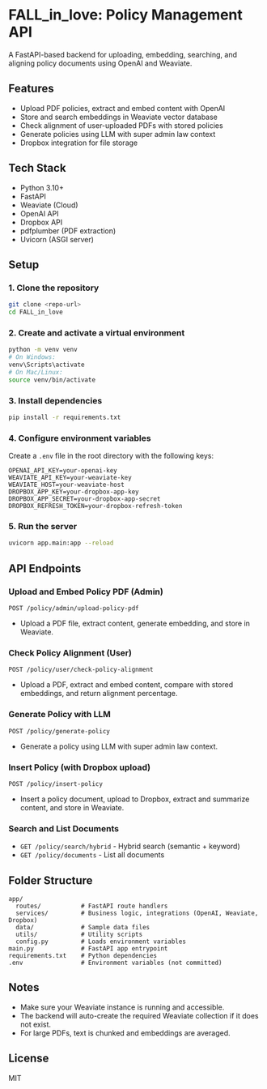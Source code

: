 # FALL_in_love: Policy Management API

A FastAPI-based backend for uploading, embedding, searching, and aligning policy documents using OpenAI and Weaviate.

## Features
- Upload PDF policies, extract and embed content with OpenAI
- Store and search embeddings in Weaviate vector database
- Check alignment of user-uploaded PDFs with stored policies
- Generate policies using LLM with super admin law context
- Dropbox integration for file storage

## Tech Stack
- Python 3.10+
- FastAPI
- Weaviate (Cloud)
- OpenAI API
- Dropbox API
- pdfplumber (PDF extraction)
- Uvicorn (ASGI server)

## Setup

### 1. Clone the repository
```bash
git clone <repo-url>
cd FALL_in_love
```

### 2. Create and activate a virtual environment
```bash
python -m venv venv
# On Windows:
venv\Scripts\activate
# On Mac/Linux:
source venv/bin/activate
```

### 3. Install dependencies
```bash
pip install -r requirements.txt
```

### 4. Configure environment variables
Create a `.env` file in the root directory with the following keys:
```
OPENAI_API_KEY=your-openai-key
WEAVIATE_API_KEY=your-weaviate-key
WEAVIATE_HOST=your-weaviate-host
DROPBOX_APP_KEY=your-dropbox-app-key
DROPBOX_APP_SECRET=your-dropbox-app-secret
DROPBOX_REFRESH_TOKEN=your-dropbox-refresh-token
```

### 5. Run the server
```bash
uvicorn app.main:app --reload
```

## API Endpoints

### Upload and Embed Policy PDF (Admin)
`POST /policy/admin/upload-policy-pdf`
- Upload a PDF file, extract content, generate embedding, and store in Weaviate.

### Check Policy Alignment (User)
`POST /policy/user/check-policy-alignment`
- Upload a PDF, extract and embed content, compare with stored embeddings, and return alignment percentage.

### Generate Policy with LLM
`POST /policy/generate-policy`
- Generate a policy using LLM with super admin law context.

### Insert Policy (with Dropbox upload)
`POST /policy/insert-policy`
- Insert a policy document, upload to Dropbox, extract and summarize content, and store in Weaviate.

### Search and List Documents
- `GET /policy/search/hybrid` - Hybrid search (semantic + keyword)
- `GET /policy/documents` - List all documents

## Folder Structure
```
app/
  routes/           # FastAPI route handlers
  services/         # Business logic, integrations (OpenAI, Weaviate, Dropbox)
  data/             # Sample data files
  utils/            # Utility scripts
  config.py         # Loads environment variables
main.py             # FastAPI app entrypoint
requirements.txt    # Python dependencies
.env                # Environment variables (not committed)
```

## Notes
- Make sure your Weaviate instance is running and accessible.
- The backend will auto-create the required Weaviate collection if it does not exist.
- For large PDFs, text is chunked and embeddings are averaged.

## License
MIT

